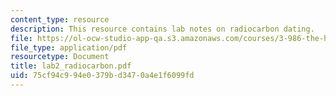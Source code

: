 ```yaml
---
content_type: resource
description: This resource contains lab notes on radiocarbon dating.
file: https://ol-ocw-studio-app-qa.s3.amazonaws.com/courses/3-986-the-human-past-introduction-to-archaeology-fall-2006/75cf94c994e0379bd3470a4e1f6099fd_lab2_radiocarbon.pdf
file_type: application/pdf
resourcetype: Document
title: lab2_radiocarbon.pdf
uid: 75cf94c9-94e0-379b-d347-0a4e1f6099fd
---
```


